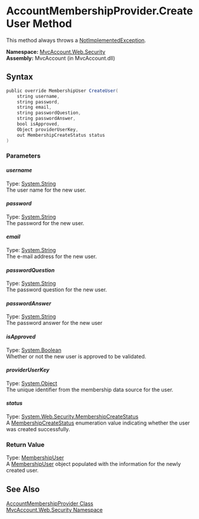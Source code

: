 AccountMembershipProvider.CreateUser Method
===========================================
This method always throws a [NotImplementedException][1].

**Namespace:** [MvcAccount.Web.Security][2]  
**Assembly:** MvcAccount (in MvcAccount.dll)

Syntax
------

```csharp
public override MembershipUser CreateUser(
	string username,
	string password,
	string email,
	string passwordQuestion,
	string passwordAnswer,
	bool isApproved,
	Object providerUserKey,
	out MembershipCreateStatus status
)
```

### Parameters

#### *username*
Type: [System.String][3]  
The user name for the new user.

#### *password*
Type: [System.String][3]  
The password for the new user.

#### *email*
Type: [System.String][3]  
The e-mail address for the new user.

#### *passwordQuestion*
Type: [System.String][3]  
The password question for the new user.

#### *passwordAnswer*
Type: [System.String][3]  
The password answer for the new user

#### *isApproved*
Type: [System.Boolean][4]  
Whether or not the new user is approved to be validated.

#### *providerUserKey*
Type: [System.Object][5]  
The unique identifier from the membership data source for the user.

#### *status*
Type: [System.Web.Security.MembershipCreateStatus][6]  
A [MembershipCreateStatus][6] enumeration value indicating whether the user was created successfully.

### Return Value
Type: [MembershipUser][7]  
 A [MembershipUser][7] object populated with the information for the newly created user. 

See Also
--------
[AccountMembershipProvider Class][8]  
[MvcAccount.Web.Security Namespace][2]  

[1]: http://msdn2.microsoft.com/en-us/library/6byb74h9
[2]: ../README.md
[3]: http://msdn2.microsoft.com/en-us/library/s1wwdcbf
[4]: http://msdn2.microsoft.com/en-us/library/a28wyd50
[5]: http://msdn2.microsoft.com/en-us/library/e5kfa45b
[6]: http://msdn2.microsoft.com/en-us/library/czcfs330
[7]: http://msdn2.microsoft.com/en-us/library/d1b506ez
[8]: README.md